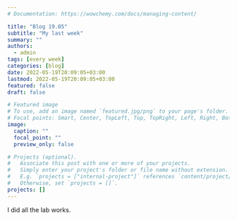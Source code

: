```yaml
---
# Documentation: https://wowchemy.com/docs/managing-content/

title: "Blog 19.05"
subtitle: "My last week"
summary: ""
authors: 
  - admin
tags: [every week]
categories: [blog]
date: 2022-05-19T20:09:05+03:00
lastmod: 2022-05-19T20:09:05+03:00
featured: false
draft: false

# Featured image
# To use, add an image named `featured.jpg/png` to your page's folder.
# Focal points: Smart, Center, TopLeft, Top, TopRight, Left, Right, BottomLeft, Bottom, BottomRight.
image:
  caption: ""
  focal_point: ""
  preview_only: false

# Projects (optional).
#   Associate this post with one or more of your projects.
#   Simply enter your project's folder or file name without extension.
#   E.g. `projects = ["internal-project"]` references `content/project/deep-learning/index.md`.
#   Otherwise, set `projects = []`.
projects: []
---
```


I did all the lab works.
